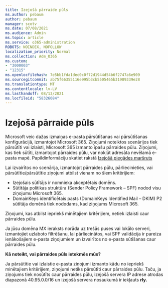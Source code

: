 ```yaml
---
title: Izejošā pārraide pūls
ms.author: pebaum
author: pebaum
manager: scotv
ms.date: 07/08/2021
ms.audience: Admin
ms.topic: article
ms.service: o365-administration
ROBOTS: NOINDEX, NOFOLLOW
localization_priority: Normal
ms.collection: Adm_O365
ms.custom:
- "3000003"
- "12315"
ms.openlocfilehash: 7e5bb1fda1dec0c0f72d1944d54b6f2747a6e909
ms.sourcegitcommit: ab75f66355116e995b3cb5505465b31989339e28
ms.translationtype: MT
ms.contentlocale: lv-LV
ms.lasthandoff: 08/13/2021
ms.locfileid: "58326084"
---
```

# <a name="outbound-relay-pool"></a>Izejošā pārraide pūls

Microsoft veic dažas izmaiņas e-pasta pārsūtīšanas vai pārsūtīšanas konfigurācijā, izmantojot Microsoft 365. Ziņojumi noteiktos scenārijos tiek pārsūtīti vai izlaisti, Microsoft 365 izmanto īpašu pārraides pūlu. Ziņojumi, kas tiek sūtīti, izmantojot pārraides pūlu, var nokļūt adresāta nevēlamā e-pasta mapē. Papildinformāciju skatiet rakstā [Izejošā piegādes maršruts](https://docs.microsoft.com/microsoft-365/security/office-365-security/high-risk-delivery-pool-for-outbound-messages#relay-pool)

Lai izvairītos no scenārija, izmantojot pārraides pūlu, pārliecinieties, vai pārsūtītie/pārsūtītie ziņojumi atbilst vienam no šiem kritērijiem:

- Izejošais sūtītājs ir nomnieka akceptētais domēns.
- Sūtītāja politikas struktūra (Sender Policy Framework – SPF) nodod visu ziņojumu Microsoft 365.
- DomainKeys identificētais pasts (DomainKeys Identified Mail – DKIM) P2 sūtītāja domēnā tiek nododams, kad ziņojums Microsoft 365.
 
Ziņojumi, kas atbilst iepriekš minētajiem kritērijiem, netiek izlaisti caur pārraides pūlu.

Ja jūsu domēna MX ieraksts norāda uz trešās puses vai lokālo serveri, izmantojiet uzlaboto filtrēšanu, lai pārliecinātos, vai SPF validācija ir pareiza ienākošajiem e-pasta ziņojumiem un izvairītos no e-pasta sūtīšanas caur pārraides pūlu.

**Kā noteikt, vai pārraides pūls ietekmēs mūs?**

Ja pārsūtītie vai izlaistie e-pasta ziņojumi izmanto kādu no iepriekš minētajiem kritērijiem, ziņojumi netiks pārsūtīti caur pārraides pūlu. Taču, ja ziņojums tiek nosūtīts caur pārraides pūlu, izejošā servera IP adrese atrodas diapazonā 40.95.0.0/16 un izejošā servera nosaukumā ir iekļauts **rly.**

